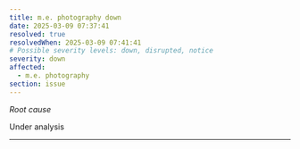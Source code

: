 ```yaml
---
title: m.e. photography down
date: 2025-03-09 07:37:41
resolved: true
resolvedWhen: 2025-03-09 07:41:41
# Possible severity levels: down, disrupted, notice
severity: down
affected:
  - m.e. photography
section: issue
---
```


*Root cause*

Under analysis

---


